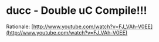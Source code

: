 # ducc - Double uC Compile!!!

Rationale: [http://www.youtube.com/watch?v=FJ_VAh-V0EE](http://www.youtube.com/watch?v=FJ_VAh-V0EE)
